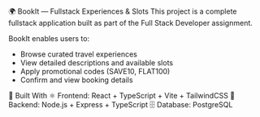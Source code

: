 🌍 BookIt — Fullstack Experiences & Slots
This project is a complete fullstack application built as part of the Full Stack Developer assignment.

BookIt enables users to:
* Browse curated travel experiences
* View detailed descriptions and available slots
* Apply promotional codes (SAVE10, FLAT100)
* Confirm and view booking details

🧠 Built With
⚛️ Frontend: React + TypeScript + Vite + TailwindCSS
🧩 Backend: Node.js + Express + TypeScript
🗄️ Database: PostgreSQL